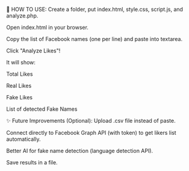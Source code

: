 🚀 HOW TO USE:
Create a folder, put index.html, style.css, script.js, and analyze.php.

Open index.html in your browser.

Copy the list of Facebook names (one per line) and paste into textarea.

Click "Analyze Likes"!

It will show:

Total Likes

Real Likes

Fake Likes

List of detected Fake Names

✨ Future Improvements (Optional):
Upload .csv file instead of paste.

Connect directly to Facebook Graph API (with token) to get likers list automatically.

Better AI for fake name detection (language detection API).

Save results in a file.

